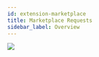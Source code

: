 ```yaml
---
id: extension-marketplace
title: Marketplace Requests
sidebar_label: Overview
---
```


<img class='centered' src='/img/extension/passport-marketplace-requests.jpg'></img>

